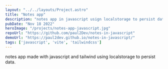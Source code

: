 ```yaml
---
layout: "../../layouts/Project.astro"
title: "Notes app"
description: "notes app in javascript usign localstorage to persist data."
pubDate: "Nov 18 2022"
heroImage: "/projects/notes-app-javascript.jpg"
repoUrl: "https://github.com/paul2Dev/notes-in-javascript"
demoUrl: "https://paul2dev.github.io/notes-in-javascript/"
tags: ['javascript', 'vite', 'tailwindcss']
--- 
```


notes app made with javascript and tailwind using localstorage to persist data.